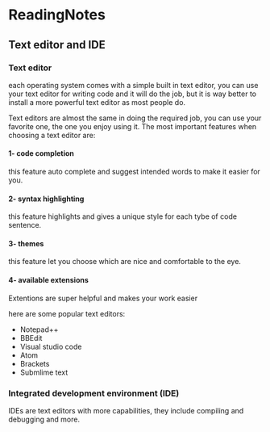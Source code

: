 # ReadingNotes
## Text editor and IDE

### Text editor

each operating system comes with a simple built in text editor, you can use your text editor for writing code and it will do the job, but it is way better to install
a more powerful text editor as most people do.
 
Text editors are almost the same in doing the required job, you can use your favorite one, the one you enjoy using it.
The most important features when choosing a text editor are:

#### 1- code completion 
this feature auto complete and suggest intended words to make it easier for you.
#### 2- syntax highlighting
this feature highlights and gives a unique style for each tybe of code sentence.
#### 3- themes
this feature let you choose which are nice and comfortable to the eye. 
#### 4- available extensions
Extentions are super helpful and makes your work easier

here are some popular text editors: 

* Notepad++
* BBEdit
* Visual studio code
* Atom
* Brackets
* Submlime text
### Integrated development environment (IDE)

IDEs are text editors with more capabilities, they include compiling and debugging and more.

